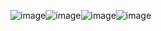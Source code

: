 ![image](https://github.com/user-attachments/assets/a3aaad9d-a0cf-4f6c-97ab-70fe6617cc95)![image](https://github.com/user-attachments/assets/c129a358-deb9-4654-8ba3-7821541ea740)![image](https://github.com/user-attachments/assets/71de5031-33d8-4098-af34-5bf60ac8bbcf)![image](https://github.com/user-attachments/assets/80fcc2c2-9f2e-4668-a1de-36eaeba03d86)